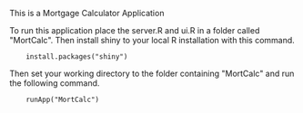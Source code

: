 This is a Mortgage Calculator Application

To run this application place the server.R and ui.R in a folder called "MortCalc".  Then install shiny to your local R installation with this command.

		install.packages("shiny")

Then set your working directory to the folder containing "MortCalc" and run the following command.

		runApp("MortCalc")